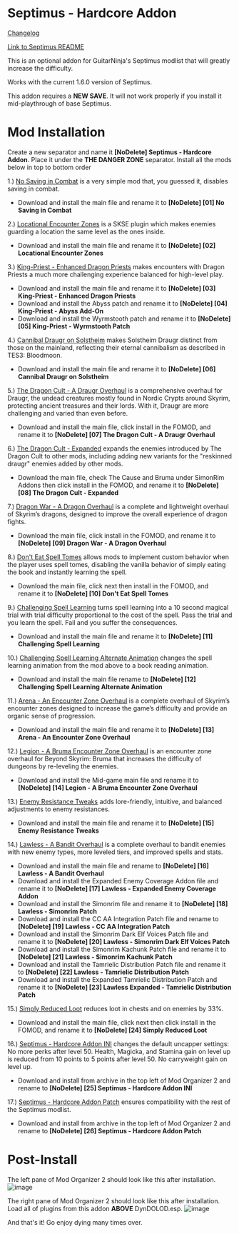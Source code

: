 # Septimus - Hardcore Addon

[Changelog](https://github.com/Ender108/SeptimusHardcoreAddon/blob/main/CHANGELOG.md)

[Link to Septimus README](https://github.com/Lost-Outpost/septimus/blob/main/README.md)

This is an optional addon for GuitarNinja's Septimus modlist that will greatly increase the difficulty.

Works with the current 1.6.0 version of Septimus.

This addon requires a **NEW SAVE**. It will not work properly if you install it mid-playthrough of base Septimus.

# Mod Installation
Create a new separator and name it **[NoDelete] Septimus - Hardcore Addon**. Place it under the **THE DANGER ZONE** separator. Install all the mods below in top to bottom order

1.) [No Saving in Combat](https://www.nexusmods.com/skyrimspecialedition/mods/29914) is a very simple mod that, you guessed it, disables saving in combat.
  - Download and install the main file and rename it to **[NoDelete] [01] No Saving in Combat**

2.) [Locational Encounter Zones](https://www.nexusmods.com/skyrimspecialedition/mods/85212) is a SKSE plugin which makes enemies guarding a location the same level as the ones inside.
  - Download and install the main file and rename it to **[NoDelete] [02] Locational Encounter Zones**

3.) [King-Priest - Enhanced Dragon Priests](https://www.nexusmods.com/skyrimspecialedition/mods/59652) makes encounters with Dragon Priests a much more challenging experience balanced for high-level play. 
  - Download and install the main file and rename it to **[NoDelete] [03] King-Priest - Enhanced Dragon Priests**
  - Download and install the Abyss patch and rename it to **[NoDelete] [04] King-Priest - Abyss Add-On**
  - Download and install the Wyrmstooth patch and rename it to **[NoDelete] [05] King-Priest - Wyrmstooth Patch**

4.) [Cannibal Draugr on Solstheim](https://www.nexusmods.com/skyrimspecialedition/mods/21238) makes Solstheim Draugr distinct from those on the mainland, reflecting their eternal cannibalism as described in TES3: Bloodmoon.
  - Download and install the main file and rename it to **[NoDelete] [06] Cannibal Draugr on Solstheim**

5.) [The Dragon Cult - A Draugr Overhaul](https://www.nexusmods.com/skyrimspecialedition/mods/81422) is a comprehensive overhaul for Draugr, the undead creatures mostly found in Nordic Crypts around Skyrim, protecting ancient treasures and their lords. With it, Draugr are more challenging and varied than even before.
  - Download and install the main file, click install in the FOMOD, and rename it to **[NoDelete] [07] The Dragon Cult - A Draugr Overhaul**

6.) [The Dragon Cult - Expanded](https://www.nexusmods.com/skyrimspecialedition/mods/88174) expands the enemies introduced by The Dragon Cult to other mods, including adding new variants for the "reskinned draugr" enemies added by other mods. 
- Download the main file, check The Cause and Bruma under SimonRim Addons then click install in the FOMOD, and rename it to **[NoDelete] [08] The Dragon Cult - Expanded**

7.) [Dragon War - A Dragon Overhaul](https://www.nexusmods.com/skyrimspecialedition/mods/51310) is a complete and lightweight overhaul of Skyrim’s dragons, designed to improve the overall experience of dragon fights.
  - Download the main file, click install in the FOMOD, and rename it to **[NoDelete] [09] Dragon War - A Dragon Overhaul**

8.) [Don't Eat Spell Tomes](https://www.nexusmods.com/skyrimspecialedition/mods/43095) allows mods to implement custom behavior when the player uses spell tomes, disabling the vanilla behavior of simply eating the book and instantly learning the spell.
  - Download the main file, click next then install in the FOMOD, and rename it to **[NoDelete] [10] Don't Eat Spell Tomes**

9.) [Challenging Spell Learning](https://www.nexusmods.com/skyrimspecialedition/mods/20521) turns spell learning into a 10 second magical trial with trial difficulty proportional to the cost of the spell. Pass the trial and you learn the spell. Fail and you suffer the consequences.
  - Download and install the main file and rename it to **[NoDelete] [11] Challenging Spell Learning**
 
10.) [Challenging Spell Learning Alternate Animation](https://www.nexusmods.com/skyrimspecialedition/mods/57574) changes the spell learning animation from the mod above to a book reading animation.
  - Download and install the main file rename to **[NoDelete] [12] Challenging Spell Learning Alternate Animation**

11.) [Arena - An Encounter Zone Overhaul](https://www.nexusmods.com/skyrimspecialedition/mods/33487) is a complete overhaul of Skyrim’s encounter zones designed to increase the game’s difficulty and provide an organic sense of progression.
  - Download and install the main file and rename it to **[NoDelete] [13] Arena - An Encounter Zone Overhaul**

12.) [Legion - A Bruma Encounter Zone Overhaul](https://www.nexusmods.com/skyrimspecialedition/mods/60848) is an encounter zone overhaul for Beyond Skyrim: Bruma that increases the difficulty of dungeons by re-leveling the enemies.
 - Download and install the Mid-game main file and rename it to **[NoDelete] [14] Legion - A Bruma Encounter Zone Overhaul**

13.) [Enemy Resistance Tweaks](https://www.nexusmods.com/skyrimspecialedition/mods/59394) adds lore-friendly, intuitive, and balanced adjustments to enemy resistances.
  - Download and install the main file and rename it to **[NoDelete] [15] Enemy Resistance Tweaks**

14.) [Lawless - A Bandit Overhaul](https://www.nexusmods.com/skyrimspecialedition/mods/88080) is a complete overhaul to bandit enemies with new enemy types, more leveled tiers, and improved spells and stats.
  - Download and install the main file and rename to **[NoDelete] [16] Lawless - A Bandit Overhaul**
  - Download and install the Expanded Enemy Coverage Addon file and rename it to **[NoDelete] [17] Lawless - Expanded Enemy Coverage Addon**
  - Download and install the Simonrim file and rename it to **[NoDelete] [18] Lawless - Simonrim Patch**
  - Download and install the CC AA Integration Patch file and rename to **[NoDelete] [19] Lawless - CC AA Integration Patch**
  - Download and install the Simonrim Dark Elf Voices Patch file and rename it to **[NoDelete] [20] Lawless - Simonrim Dark Elf Voices Patch**
  - Download and install the Simonrim Kachunk Patch file and rename it to **[NoDelete] [21] Lawless - Simonrim Kachunk Patch**
  - Download and install the Tamrielic Distribution Patch file and rename it to **[NoDelete] [22] Lawless - Tamrielic Distribution Patch**
  - Download and install the Expanded Tamrielic Distribution Patch and rename it to **[NoDelete] [23] Lawless Expanded - Tamrielic Distribution Patch**

15.) [Simply Reduced Loot](https://www.nexusmods.com/skyrimspecialedition/mods/34217) reduces loot in chests and on enemies by 33%.
  - Download and install the main file, click next then click install in the FOMOD, and rename it to **[NoDelete] [24] Simply Reduced Loot**

16.) [Septimus - Hardcore Addon INI](https://github.com/Ender108/SeptimusHardcoreAddon/blob/main/Septimus%20-%20Hardcore%20Addon%20INI.7z) changes the default uncapper settings: No more perks after level 50. Health, Magicka, and Stamina gain on level up is reduced from 10 points to 5 points after level 50. No carryweight gain on level up.
  - Download and install from archive in the top left of Mod Organizer 2 and rename to **[NoDelete] [25] Septimus - Hardcore Addon INI**

17.) [Septimus - Hardcore Addon Patch](https://github.com/Ender108/SeptimusHardcoreAddon/blob/main/Septimus%20-%20Hardcore%20Addon%20Patch.7z) ensures compatibility with the rest of the Septimus modlist.
 - Download and install from archive in the top left of Mod Organizer 2 and rename to **[NoDelete] [26] Septimus - Hardcore Addon Patch**


# Post-Install

The left pane of Mod Organizer 2 should look like this after installation.
![image](https://user-images.githubusercontent.com/19737384/230396158-1f375dba-92b9-4125-ab2c-f090cd835842.png)

The right pane of Mod Organizer 2 should look like this after installation. Load all of plugins from this addon **ABOVE** DynDOLOD.esp.
![image](https://user-images.githubusercontent.com/19737384/230396366-36ee2ae2-042e-48d6-8d3d-791467008d1c.png)

And that's it! Go enjoy dying many times over.
